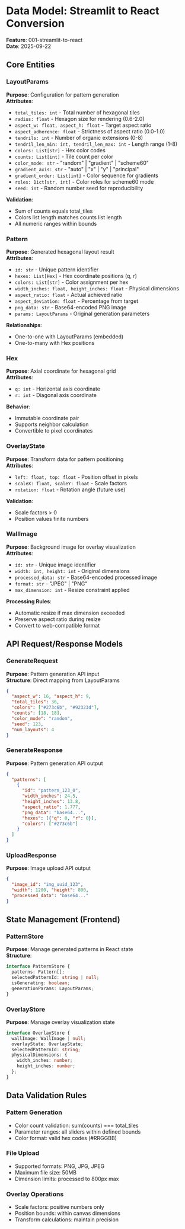# Data Model: Streamlit to React Conversion

**Feature**: 001-streamlit-to-react  
**Date**: 2025-09-22

## Core Entities

### LayoutParams
**Purpose**: Configuration for pattern generation  
**Attributes**:
- `total_tiles: int` - Total number of hexagonal tiles
- `radius: float` - Hexagon size for rendering (0.6-2.0)
- `aspect_w: float, aspect_h: float` - Target aspect ratio
- `aspect_adherence: float` - Strictness of aspect ratio (0.0-1.0)
- `tendrils: int` - Number of organic extensions (0-8)
- `tendril_len_min: int, tendril_len_max: int` - Length range (1-8)
- `colors: List[str]` - Hex color codes
- `counts: List[int]` - Tile count per color
- `color_mode: str` - "random" | "gradient" | "scheme60"
- `gradient_axis: str` - "auto" | "x" | "y" | "principal"
- `gradient_order: List[int]` - Color sequence for gradients
- `roles: Dict[str, int]` - Color roles for scheme60 mode
- `seed: int` - Random number seed for reproducibility

**Validation**:
- Sum of counts equals total_tiles
- Colors list length matches counts list length
- All numeric ranges within bounds

### Pattern  
**Purpose**: Generated hexagonal layout result  
**Attributes**:
- `id: str` - Unique pattern identifier
- `hexes: List[Hex]` - Hex coordinate positions (q, r)
- `colors: List[str]` - Color assignment per hex
- `width_inches: float, height_inches: float` - Physical dimensions
- `aspect_ratio: float` - Actual achieved ratio
- `aspect_deviation: float` - Percentage from target
- `png_data: str` - Base64-encoded PNG image
- `params: LayoutParams` - Original generation parameters

**Relationships**:
- One-to-one with LayoutParams (embedded)
- One-to-many with Hex positions

### Hex
**Purpose**: Axial coordinate for hexagonal grid  
**Attributes**:
- `q: int` - Horizontal axis coordinate
- `r: int` - Diagonal axis coordinate

**Behavior**:
- Immutable coordinate pair
- Supports neighbor calculation
- Convertible to pixel coordinates

### OverlayState
**Purpose**: Transform data for pattern positioning  
**Attributes**:
- `left: float, top: float` - Position offset in pixels
- `scaleX: float, scaleY: float` - Scale factors
- `rotation: float` - Rotation angle (future use)

**Validation**:
- Scale factors > 0
- Position values finite numbers

### WallImage
**Purpose**: Background image for overlay visualization  
**Attributes**:
- `id: str` - Unique image identifier  
- `width: int, height: int` - Original dimensions
- `processed_data: str` - Base64-encoded processed image
- `format: str` - "JPEG" | "PNG"
- `max_dimension: int` - Resize constraint applied

**Processing Rules**:
- Automatic resize if max dimension exceeded
- Preserve aspect ratio during resize
- Convert to web-compatible format

## API Request/Response Models

### GenerateRequest
**Purpose**: Pattern generation API input  
**Structure**: Direct mapping from LayoutParams
```json
{
  "aspect_w": 16, "aspect_h": 9,
  "total_tiles": 36,
  "colors": ["#273c6b", "#92323d"],
  "counts": [18, 18],
  "color_mode": "random",
  "seed": 123,
  "num_layouts": 4
}
```

### GenerateResponse  
**Purpose**: Pattern generation API output
```json
{
  "patterns": [
    {
      "id": "pattern_123_0",
      "width_inches": 24.5,
      "height_inches": 13.8, 
      "aspect_ratio": 1.777,
      "png_data": "base64...",
      "hexes": [{"q": 0, "r": 0}],
      "colors": ["#273c6b"]
    }
  ]
}
```

### UploadResponse
**Purpose**: Image upload API output  
```json
{
  "image_id": "img_uuid_123",
  "width": 1200, "height": 800,
  "processed_data": "base64..."
}
```

## State Management (Frontend)

### PatternStore
**Purpose**: Manage generated patterns in React state  
**Structure**:
```typescript
interface PatternStore {
  patterns: Pattern[];
  selectedPatternId: string | null;
  isGenerating: boolean;
  generationParams: LayoutParams;
}
```

### OverlayStore  
**Purpose**: Manage overlay visualization state
```typescript
interface OverlayStore {
  wallImage: WallImage | null;
  overlayState: OverlayState;
  selectedPatternId: string;
  physicalDimensions: {
    width_inches: number;
    height_inches: number;
  };
}
```

## Data Validation Rules

### Pattern Generation
- Color count validation: sum(counts) === total_tiles
- Parameter ranges: all sliders within defined bounds
- Color format: valid hex codes (#RRGGBB)

### File Upload  
- Supported formats: PNG, JPG, JPEG
- Maximum file size: 50MB
- Dimension limits: processed to 800px max

### Overlay Operations
- Scale factors: positive numbers only
- Position bounds: within canvas dimensions
- Transform calculations: maintain precision